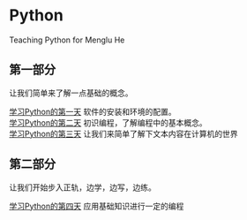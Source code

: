 # Python
Teaching Python for Menglu He

## 第一部分

让我们简单来了解一点基础的概念。

[学习Python的第一天](Tutorial/Guide01.md) 软件的安装和环境的配置。  
[学习Python的第二天](Tutorial/Guide02.md) 初识编程，了解编程中的基本概念。  
[学习Python的第三天](Tutorial/Guide03.md) 让我们来简单了解下文本内容在计算机的世界

## 第二部分

让我们开始步入正轨，边学，边写，边练。

[学习Python的第四天](Tutorial/Guide04.md) 应用基础知识进行一定的编程  
